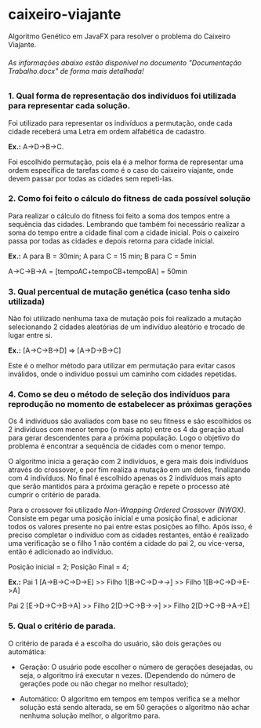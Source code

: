 # caixeiro-viajante
Algoritmo Genético em JavaFX para resolver o problema do Caixeiro Viajante.

###### As informações abaixo estão disponível no documento "Documentação Trabalho.docx" de forma mais detalhada!

### 1.	Qual forma de representação dos indivíduos foi utilizada para representar cada solução.

  Foi utilizado para representar os indivíduos a permutação, onde cada cidade receberá uma Letra em ordem alfabética de cadastro. 

**Ex.:** A->D->B->C.

  Foi escolhido permutação, pois ela é a melhor forma de representar uma ordem específica de tarefas como é o caso do caixeiro viajante, onde devem passar por todas as cidades sem repeti-las.

### 2.	Como foi feito o cálculo do fitness de cada possível solução

  Para realizar o cálculo do fitness foi feito a soma dos tempos entre a sequência das cidades. Lembrando que também foi necessário realizar a soma do tempo entre a cidade final com a cidade inicial. Pois o caixeiro passa por todas as cidades e depois retorna para cidade inicial.
	
  **Ex.:** A para B = 30min; A para C = 15 min; B para C = 5min
  
  A->C->B->A = [tempoAC+tempoCB+tempoBA] = 50min

### 3.	 Qual percentual de mutação genética (caso tenha sido utilizada)

  Não foi utilizado nenhuma taxa de mutação pois foi realizado a mutação selecionando 2 cidades aleatórias de um indivíduo aleatório e trocado de lugar entre si.

**Ex.:** [A->C->B->D] => [A->D->B->C]

  Este é o melhor método para utilizar em permutação para evitar casos inválidos, onde o indivíduo possui um caminho com cidades repetidas. 
  
### 4.	Como se deu o método de seleção dos indivíduos para reprodução no momento de estabelecer as próximas gerações

  Os 4 indivíduos são avaliados com base no seu fitness e são escolhidos os 2 indivíduos com menor tempo (o mais apto) entre os 4 da geração atual para gerar descendentes para a próxima população. Logo o objetivo do problema é encontrar a sequência de cidades com o menor tempo.

  O algoritmo inicia a geração com 2 indivíduos, e gera mais dois indivíduos através do crossover, e por fim realiza a mutação em um deles, finalizando com 4 indivíduos. No final é escolhido apenas os 2 indivíduos mais apto que serão mantidos para a próxima geração e repete o processo até cumprir o critério de parada.

  Para o crossover foi utilizado *Non-Wrapping Ordered Crossover (NWOX)*. Consiste em pegar uma posição inicial e uma posição final, e adicionar todos os valores presente no pai entre estas posições ao filho. Após isso, é preciso completar o indivíduo com as cidades restantes, então é realizado uma verificação se o filho 1 não contém a cidade do pai 2, ou vice-versa, então é adicionado ao indivíduo.
  
Posição inicial = 2; Posição Final = 4;

**Ex.:** Pai 1 [A->B->C->D->E] >> Filho 1[B->C->D->_->_] >> Filho 1[B->C->D->E->A]     
        
Pai 2 [E->D->C->B->A] >> Filho 2[D->C->B->_->_] >> Filho 2[D->C->B->A->E]

### 5.	Qual o critério de parada.

  O critério de parada é a escolha do usuário, são dois gerações ou automática:

-	Geração: O usuário pode escolher o número de gerações desejadas, ou seja, o algoritmo irá executar n vezes. (Dependendo do número de gerações pode ou não chegar no melhor resultado);

-	Automático: O algoritmo em tempos em tempos verifica se a melhor solução está sendo alterada, se em 50 gerações o algoritmo não achar nenhuma solução melhor, o algoritmo para.
